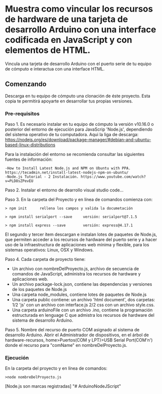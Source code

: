 #  Muestra como vincular los recursos de hardware de una tarjeta de desarrollo Arduino con una interface codificada en JavaScript y con elementos de HTML.
Vincula una tarjeta de desarrollo Arduino con el puerto serie de tu equipo de cómputo e interactua con una interface HTML.

## Comenzando 

Descarga en tu equipo de cómputo una clonación de éste proyecto. Esta copia te permitirá apoyarte en desarrollar tus propias versiones. 

### Pre-requisitos

Paso 1.  Es necesario instalar en tu equipo de cómputo la versión v10.16.0 o posterior del entorno de ejecución para JavaScrip 'Node.js', dependiendo del sistema operativo de tu computadora. Aqui la liga de descarga: https://nodejs.org/es/download/package-manager/#debian-and-ubuntu-based-linux-distributions

Para la instalación del entorno se recomienda consultar las siguientes fuentes de información: 
```
-How to Install Latest Node.js and NPM on Ubuntu with PPA. https://tecadmin.net/install-latest-nodejs-npm-on-ubuntu/
-Node.js Tutorial - 2 Instalación. https://www.youtube.com/watch?v=PLD8sZPevEU
```

Paso 2.  Instalar el entorno de dearrollo visual studio code...

Paso 3. En la carpeta del Proyecto y en línea de comandos comienza con:
```
> npm init      rellena los campos y valida la documetación

> npm install serialport --save     versión: serialport@7.1.5

> npm install express --save        versión: express@4.17.1

```
El segundo y tercer ítem descargan e instalan lotes de paquetes de Node.js, que permiten acceder a los recursos de hardware del puerto serie y a hacer uso de la infraestructura de aplicaciones web mínima y flexible, para los sistemas operativos: Linux, OSX y Windows.

Paso 4. Cada carpeta de proyecto tiene:
        
* Un archivo con nombreDelProyecto.js, archivo de secuencia de comandos de JavaScript, administra los recursos de hardware y aplicaciones web.
* Un archivo package-lock.json, contiene las dependencias y versiones de los paquetes de Node.js
* Una carpeta node_modules, contiene lotes de paquetes de Node.js
* Una carpeta public contiene: un archivo 'html document', dos carpetas:  1/2 'js' con un archivo con interface.js 2/2 css                              con un archivo style.css.
* Una carpeta arduinoFile con un archivo .ino, contiene la programación estructurada en lenguage C que admistra los recursos de hardware del sistema de desarrollo Arduino.

Paso 5.  Nombre del recurso de puerto COM asignado al sistema de desarrollo Arduino.
Abrir el Administrador de dispositivos, en el árbol de hardware-recursos, home>Puertos(COM y LPT)>USB Serial Port(COM'n')
donde el recurso para "comName" en nombreDelProyecto.js.

### Ejecución
En la carpeta del proyecto y en línea de comandos:
```
>node nombreDelProyecto.js
```



[Node.js son marcas registradas]
"# ArduinoNodeJScript" 
